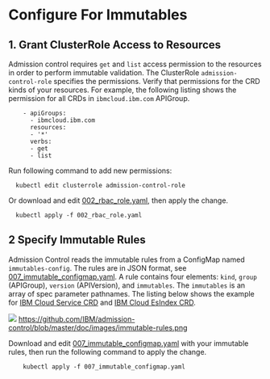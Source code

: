 # Configure For Immutables

## 1. Grant ClusterRole Access to Resources 

Admission control requires `get` and `list` access permission to the resources in order to perform immutable validation. The ClusterRole `admission-control-role` specifies the permissions. Verify that permissions for the CRD kinds of your resources. For example, the following listing shows the permission for all CRDs in `ibmcloud.ibm.com` APIGroup.
    
```
    - apiGroups:
      - ibmcloud.ibm.com
      resources:
      - '*'
      verbs:
      - get
      - list
```

Run following command to add new permissions:

```
  kubectl edit clusterrole admission-control-role
```
  
Or download and edit [002_rbac_role.yaml](https://github.com/IBM/admission-control/blob/master/releases/v0.1.0/002_rbac_role.yaml), then apply the change.

```
  kubectl apply -f 002_rbac_role.yaml
```
 
 ## 2 Specify Immutable Rules  
    
Admission Control reads the immutable rules from a ConfigMap named `immutables-config`. The rules are in JSON format, see [007_immutable_configmap.yaml](https://github.com/IBM/admission-control/blob/master/releases/v0.1.0/007_immutable_configmap.yaml). A rule contains four elements: `kind`, `group` (APIGroup), `version` (APIVersion), and `immutables`. The `immutables` is an array of spec parameter pathnames. The listing below shows the example for [IBM Cloud Service CRD](https://github.com/IBM/cloud-operators) and [IBM Cloud EsIndex CRD](https://github.com/IBM/esindex-operator).

![](https://github.com/IBM/admission-control/blob/master/doc/images/immutable-rules.png)
        https://github.com/IBM/admission-control/blob/master/doc/images/immutable-rules.png
 
Download and edit [007_immutable_configmap.yaml](https://github.com/IBM/admission-control/blob/master/releases/v0.1.0/007_immutable_configmap.yaml) with your immutable rules, then run the following command to apply the change.

```
    kubectl apply -f 007_immutable_configmap.yaml
```
  
 